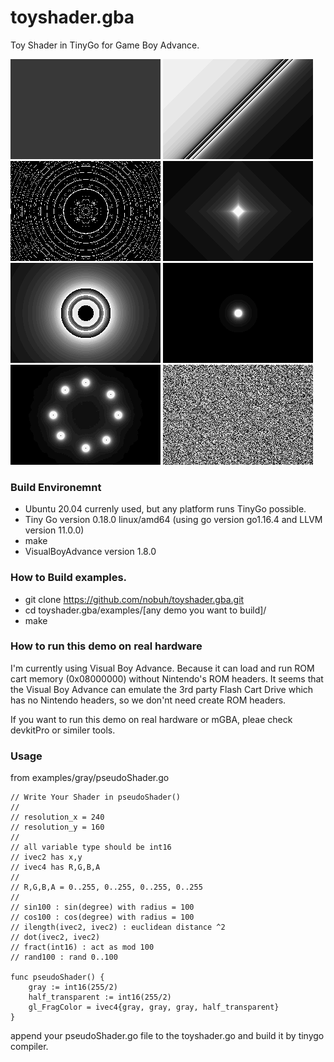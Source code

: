 # toyshader.gba

Toy Shader in TinyGo for Game Boy Advance.

![](https://github.com/nobuh/toyshader.gba/blob/master/examples/gray.png)
![](https://github.com/nobuh/toyshader.gba/blob/master/examples/slope.png)
![](https://github.com/nobuh/toyshader.gba/blob/master/examples/rings.png)
![](https://github.com/nobuh/toyshader.gba/blob/master/examples/diamond.png)
![](https://github.com/nobuh/toyshader.gba/blob/master/examples/blackhole.png)
![](https://github.com/nobuh/toyshader.gba/blob/master/examples/dot.png)
![](https://github.com/nobuh/toyshader.gba/blob/master/examples/8dots.png)
![](https://github.com/nobuh/toyshader.gba/blob/master/examples/rand.png)

### Build Environemnt

- Ubuntu 20.04 currenly used, but any platform runs TinyGo possible.
- Tiny Go version 0.18.0 linux/amd64 (using go version go1.16.4 and LLVM version 11.0.0)
- make
- VisualBoyAdvance version 1.8.0

### How to Build examples.

- git clone https://github.com/nobuh/toyshader.gba.git
- cd toyshader.gba/examples/[any demo you want to build]/
- make

### How to run this demo on real hardware

I'm currently using Visual Boy Advance. Because it can load and run ROM cart memory (0x08000000) without Nintendo's ROM headers.
It seems that the Visual Boy Advance can emulate the 3rd party Flash Cart Drive which has no Nintendo headers, so we don'nt need create ROM headers.  

If you want to run this demo on real hardware or mGBA, pleae check devkitPro or similer tools.

### Usage 

from examples/gray/pseudoShader.go

```
// Write Your Shader in pseudoShader()
//
// resolution_x = 240
// resolution_y = 160
//
// all variable type should be int16
// ivec2 has x,y 
// ivec4 has R,G,B,A
//
// R,G,B,A = 0..255, 0..255, 0..255, 0..255
//
// sin100 : sin(degree) with radius = 100
// cos100 : cos(degree) with radius = 100
// ilength(ivec2, ivec2) : euclidean distance ^2
// dot(ivec2, ivec2) 
// fract(int16) : act as mod 100
// rand100 : rand 0..100

func pseudoShader() {
	gray := int16(255/2)
	half_transparent := int16(255/2)
	gl_FragColor = ivec4{gray, gray, gray, half_transparent}
}
```

append your pseudoShader.go file to the toyshader.go and build it by tinygo compiler.

